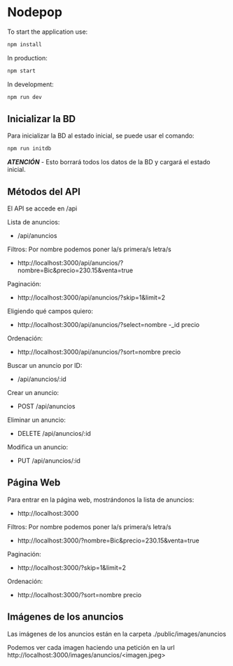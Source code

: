 # Nodepop

To start the application use:

```sh
npm install
```

In production:

```sh
npm start
```

In development:

```sh
npm run dev
```

## Inicializar la BD

Para inicializar la BD al estado inicial, se puede usar el comando:

```sh
npm run initdb
```

***ATENCIÓN*** - Esto borrará todos los datos de la BD y cargará el estado inicial.   

## Métodos del API

El API se accede en /api

Lista de anuncios:

- /api/anuncios

Filtros:
Por nombre podemos poner la/s primera/s letra/s
- http://localhost:3000/api/anuncios/?nombre=Bic&precio=230.15&venta=true


Paginación:
- http://localhost:3000/api/anuncios/?skip=1&limit=2

Eligiendo qué campos quiero:
- http://localhost:3000/api/anuncios/?select=nombre -_id precio

Ordenación:
- http://localhost:3000/api/anuncios/?sort=nombre precio


Buscar un anuncio por ID:

- /api/anuncios/:id

Crear un anuncio:

- POST /api/anuncios

Eliminar un anuncio:

- DELETE /api/anuncios/:id

Modifica un anuncio:

- PUT /api/anuncios/:id


## Página Web

Para entrar en la página web, mostrándonos la lista de anuncios:
- http://localhost:3000

Filtros:
Por nombre podemos poner la/s primera/s letra/s
- http://localhost:3000/?nombre=Bic&precio=230.15&venta=true

Paginación:
- http://localhost:3000/?skip=1&limit=2

Ordenación:
- http://localhost:3000/?sort=nombre precio



## Imágenes de los anuncios

Las imágenes de los anuncios están en la carpeta ./public/images/anuncios

Podemos ver cada imagen haciendo una petición en la url http://localhost:3000/images/anuncios/<imagen.jpeg>